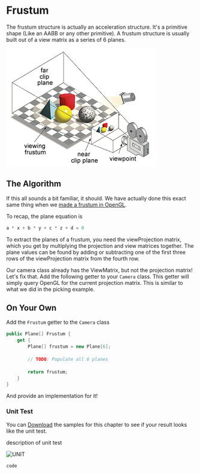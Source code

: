 # Frustum

The frustum structure is actually an acceleration structure. It's a primitive shape (Like an AABB or any other primitive). A frustum structure is usually built out of a view matrix as a series of 6 planes.

![_FRUSTUM.GIF](_FRUSTUM.GIF)

## The Algorithm

If this all sounds a bit familiar, it should. We have actually done this exact same thing when we [made a frustum in OpenGL](https://gdbooks.gitbooks.io/legacyopengl/content/Chapter8/frustum.html).

To recap, the plane equation is

```cs
a * x + b * y + c * z + d = 0
```

To extract the planes of a frustum, you need the viewProjection matrix, which you get by multiplying the projection and view matrices together. The plane values can be found by adding or subtracting one of the first three rows of the viewProjection matrix from the fourth row.

Our camera class already has the ViewMatrix, but not the projection matrix! Let's fix that. Add the following getter to your ```Camera``` class. This getter will simply query OpenGL for the current projection matrix. This is similar to what we did in the picking example.

## On Your Own

Add the ```Frustum``` getter to the ```Camera``` class

```cs
public Plane[] Frustum {
    get {
        Plane[] frustum = new Plane[6];

        // TODO: Populate all 6 planes

        return frustum;
    }
}
```

And provide an implementation for it!

### Unit Test

You can [Download](../Samples/SAMPLE.rar) the samples for this chapter to see if your result looks like the unit test.

description of unit test

![UNIT](image)

```cs
code
```